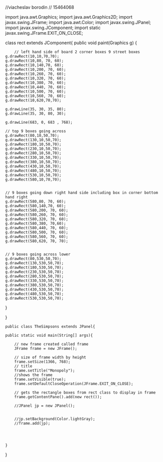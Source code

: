//viacheslav borodin 
// 15464068 


import java.awt.Graphics;
import java.awt.Graphics2D;
import javax.swing.JFrame;
import java.awt.Color;
import javax.swing.JPanel;
import javax.swing.JComponent;
import static javax.swing.JFrame.EXIT_ON_CLOSE;


	
class rect extends JComponent{
public void paint(Graphics g) {
		
		// left hand side of board 2 corner boxes 9 street boxes 
	g.drawRect(10,10,70,70);
	g.drawRect(10,80, 70, 60);
	g.drawRect(10,140,70, 60);
	g.drawRect(10,200, 70, 60);
	g.drawRect(10,260, 70, 60);	
	g.drawRect(10,320, 70, 60);
	g.drawRect(10,380, 70, 60);
	g.drawRect(10,440, 70, 60);
	g.drawRect(10,500, 70, 60);
	g.drawRect(10,560, 70, 60);
	g.drawRect(10,620,70,70);
	
	g.drawLine(35, 30, 35, 80);
	g.drawLine(35, 30, 80, 30);
	
	g.drawLine(683, 0, 683 , 768);
	
	// top 9 boxes going across 
	g.drawRect(80,10,50,70);
	g.drawRect(130,10,50,70);
	g.drawRect(180,10,50,70);
	g.drawRect(230,10,50,70);
	g.drawRect(280,10,50,70);
	g.drawRect(330,10,50,70);
	g.drawRect(380,10,50,70);
	g.drawRect(430,10,50,70);
	g.drawRect(480,10,50,70);
	g.drawRect(530,10,50,70);
	g.drawRect(580,10,70,70);
	
	
	// 9 boxes going down right hand side including box in corner bottom hand right
	g.drawRect(580,80, 70, 60);
	g.drawRect(580,140,70, 60);
	g.drawRect(580,200, 70, 60);
	g.drawRect(580,260, 70, 60);	
	g.drawRect(580,320, 70, 60);
	g.drawRect(580,380, 70,60);
	g.drawRect(580,440, 70, 60);
	g.drawRect(580,500, 70, 60);
	g.drawRect(580,560, 70, 60);
	g.drawRect(580,620, 70, 70);
	
	
	// 9 boxes going across lower 
	g.drawRect(80,530,50,70);
	g.drawRect(130,530,50,70);
	g.drawRect(180,530,50,70);
	g.drawRect(230,530,50,70);
	g.drawRect(280,530,50,70);
	g.drawRect(330,530,50,70);
	g.drawRect(380,530,50,70);
	g.drawRect(430,530,50,70);
	g.drawRect(480,530,50,70);
	g.drawRect(530,530,50,70);
	
	
	
	
	
	
}
	
}
	
	

	

	
	public class TheSimpsons extends JPanel{
		
	public static void main(String[] args){
		
		// new frame created called frame
		JFrame frame = new JFrame();
		
		// size of frame width by height 
	    frame.setSize(1366, 768);
	    // title
		frame.setTitle("Monopoly");
		//shows the frame
		frame.setVisible(true);
		frame.setDefaultCloseOperation(JFrame.EXIT_ON_CLOSE);
		
		// gets the rectangle boxes from rect class to display in frame 
		frame.getContentPane().add(new rect());
		
		//JPanel jp = new JPanel();
		
		
		//jp.setBackground(Color.lightGray);
		//frame.add(jp);
		
		
	

	}
	

	

	
}
